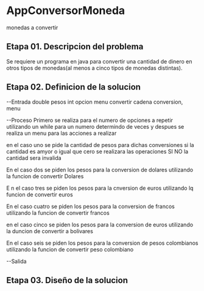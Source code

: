 # AppConversorMoneda
monedas a convertir

## Etapa 01. Descripcion del problema
Se requiere un programa en java para convertir una cantidad de dinero en 
otros tipos de monedas(al menos a cinco tipos de monedas distintas).

## Etapa 02. Definicion de la solucion 
--Entrada
double pesos
int opcion menu convertir
cadena conversion, menu

--Proceso
Primero se realiza para el numero de opciones a repetir
utilizando un  while para un numero determindo de veces
y despues se realiza un menu para las acciones a realizar

en el caso uno  se pide la cantidad de pesos para dichas conversiones
si la cantidad es amyor o igual que cero  se realizara las operaciones 
SI NO la cantidad sera invalida

En el caso dos se piden los pesos para la conversion de  dolares utilizando 
la funcion de  convertir Dolares

E n el caso tres se piden los pesos para la cnversion de  euros utilizando 
lq funcion de convertir euros 

En el caso cuatro  se piden los pesos para  la conversion de francos utilizando 
la funcion de convertir francos 

en el caso cinco  se piden  los pesos para la conversion de euros utilizando 
la duncion de  convertir a bolivares

En el caso seis se piden los pesos para la conversion de pesos  colombianos  utilizando 
la funcion de convertir peso colombiano

--Salida

## Etapa 03. Diseño de la solucion 

